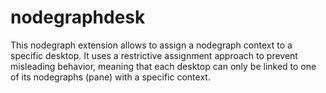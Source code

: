# nodegraphdesk
This nodegraph extension allows to assign a nodegraph context to a specific desktop. It uses a  restrictive assignment approach to prevent misleading behavior, meaning that each desktop can only  be linked to one of its nodegraphs (pane) with a specific context.

